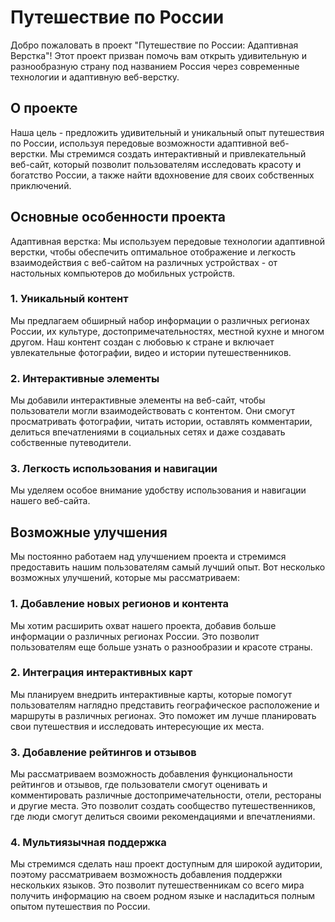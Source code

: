 # Путешествие по России
Добро пожаловать в проект "Путешествие по России: Адаптивная Верстка"! Этот проект призван помочь вам открыть удивительную и разнообразную страну под названием Россия через современные технологии и адаптивную веб-верстку.

## О проекте
Наша цель - предложить удивительный и уникальный опыт путешествия по России, используя передовые возможности адаптивной веб-верстки. Мы стремимся создать интерактивный и привлекательный веб-сайт, который позволит пользователям исследовать красоту и богатство России, а также найти вдохновение для своих собственных приключений.

## Основные особенности проекта
Адаптивная верстка: Мы используем передовые технологии адаптивной верстки, чтобы обеспечить оптимальное отображение и легкость взаимодействия с веб-сайтом на различных устройствах - от настольных компьютеров до мобильных устройств.

### 1. Уникальный контент 
Мы предлагаем обширный набор информации о различных регионах России, их культуре, достопримечательностях, местной кухне и многом другом. Наш контент создан с любовью к стране и включает увлекательные фотографии, видео и истории путешественников.

### 2. Интерактивные элементы 
Мы добавили интерактивные элементы на веб-сайт, чтобы пользователи могли взаимодействовать с контентом. Они смогут просматривать фотографии, читать истории, оставлять комментарии, делиться впечатлениями в социальных сетях и даже создавать собственные путеводители.

### 3. Легкость использования и навигации 
Мы уделяем особое внимание удобству использования и навигации нашего веб-сайта. 

## Возможные улучшения
Мы постоянно работаем над улучшением проекта и стремимся предоставить нашим пользователям самый лучший опыт. Вот несколько возможных улучшений, которые мы рассматриваем:

### 1. Добавление новых регионов и контента 
Мы хотим расширить охват нашего проекта, добавив больше информации о различных регионах России. Это позволит пользователям еще больше узнать о разнообразии и красоте страны.

### 2. Интеграция интерактивных карт
Мы планируем внедрить интерактивные карты, которые помогут пользователям наглядно представить географическое расположение и маршруты в различных регионах. Это поможет им лучше планировать свои путешествия и исследовать интересующие их места.

### 3. Добавление рейтингов и отзывов 
Мы рассматриваем возможность добавления функциональности рейтингов и отзывов, где пользователи смогут оценивать и комментировать различные достопримечательности, отели, рестораны и другие места. Это позволит создать сообщество путешественников, где люди смогут делиться своими рекомендациями и впечатлениями.

### 4. Мультиязычная поддержка 
Мы стремимся сделать наш проект доступным для широкой аудитории, поэтому рассматриваем возможность добавления поддержки нескольких языков. Это позволит путешественникам со всего мира получить информацию на своем родном языке и насладиться полным опытом путешествия по России.
